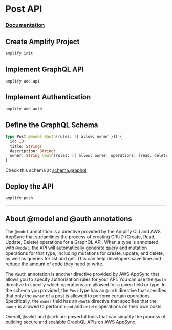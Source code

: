 # Post API

### [Documentation](documentation.md)
## Create Amplify Project
    
```bash
amplify init
```

## Implement GraphQL API

```bash
amplify add api
```

## Implement Authentication

```bash
amplify add auth
```

## Define the GraphQL Schema
```graphql
type Post @model @auth(rules: [{ allow: owner }]) {
  id: ID!
  title: String!
  description: String!
  owner: String @auth(rules: [{ allow: owner, operations: [read, delete] }])
}
```
Check this schema at [schema.graphql](amplify/backend/api/blogbackend/schema.graphql)

## Deploy the API

```bash
amplify push
```

---

## About @model and @auth annotations
The `@model` annotation is a directive provided by the Amplify CLI and AWS AppSync that streamlines the process of creating CRUD (Create, Read, Update, Delete) operations for a GraphQL API. When a type is annotated with `@model`, the API will automatically generate query and mutation operations for that type, including mutations for create, update, and delete, as well as queries for list and get. This can help developers save time and reduce the amount of code they need to write.

The `@auth` annotation is another directive provided by AWS AppSync that allows you to specify authorization rules for your API. You can use the `@auth` directive to specify which operations are allowed for a given field or type. In the schema you provided, the `Post` type has an `@auth` directive that specifies that only the `owner` of a post is allowed to perform certain operations. Specifically, the `owner` field has an `@auth` directive that specifies that the `owner` is allowed to perform `read` and `delete` operations on their own posts.

Overall, `@model` and `@auth` are powerful tools that can simplify the process of building secure and scalable GraphQL APIs on AWS AppSync.